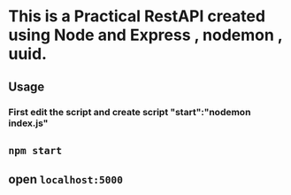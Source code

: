 # This is a Practical RestAPI created using Node and Express , nodemon , uuid.

## Usage

### First edit the script and create script "start":"nodemon index.js"

## `npm start`
## open `localhost:5000`

